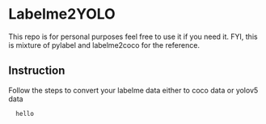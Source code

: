 # Labelme2YOLO
This repo is for personal purposes feel free to use it if you need it. FYI, this is mixture of pylabel and labelme2coco for the reference.

## Instruction 
Follow the steps to convert your labelme data either to coco data or yolov5 data

``` python
  hello
```
